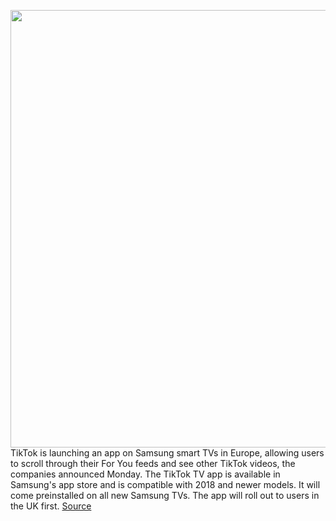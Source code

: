 <img src='https://cdn.vox-cdn.com/thumbor/I8WgWczfh-LkypLHTGW-AKokoc4=/0x0:1200x900/1200x800/filters:focal(504x354:696x546)/cdn.vox-cdn.com/uploads/chorus_image/image/68511066/TikTok_PR_w_2_1.0.png' width='700px' /><br/>
TikTok is launching an app on Samsung smart TVs in Europe, allowing users to scroll through their For You feeds and see other TikTok videos, the companies announced Monday. The TikTok TV app is available in Samsung's app store and is compatible with 2018 and newer models. It will come preinstalled on all new Samsung TVs. The app will roll out to users in the UK first.
<a href='https://www.theverge.com/2020/12/14/22174064/tiktok-tv-app-samsung-uk-fire-amazon'> Source <a/>
